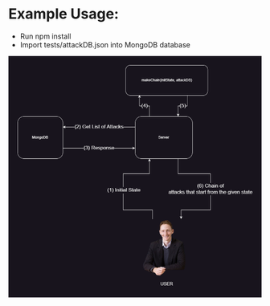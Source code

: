 # Example Usage:

* Run npm install
* Import tests/attackDB.json into MongoDB database

![image](./Flowchart.png)